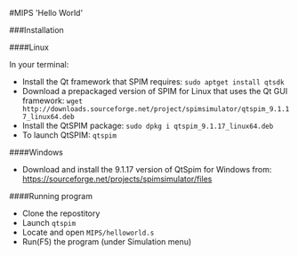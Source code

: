 #MIPS 'Hello World'

###Installation

####Linux

In your terminal: 
+ Install the Qt framework that SPIM requires:
	`sudo apt­get install qt­sdk`
+ Download a pre­packaged version of SPIM for Linux that uses the Qt GUI framework:
	`wget http://downloads.sourceforge.net/project/spimsimulator/qtspim_9.1.17_linux64.deb`
+ Install the QtSPIM package: 
	`sudo dpkg ­i qtspim_9.1.17_linux64.deb`
+ To launch QtSPIM:
	`qtspim`

####Windows

+ Download and install the 9.1.17 version of QtSpim for Windows from:
	https://sourceforge.net/projects/spimsimulator/files

####Running program

+ Clone the repostitory
+ Launch `qtspim`
+ Locate and open `MIPS/helloworld.s`
+ Run(F5) the program (under Simulation menu)
